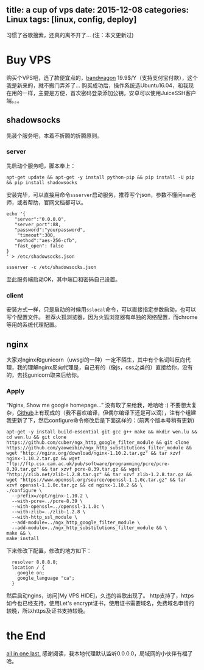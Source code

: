 title: a cup of vps
date: 2015-12-08
categories: Linux
tags: [linux, config, deploy]
---
习惯了谷歌搜索，还真的离不开了…  (注：本文更新过)

# Buy VPS
购买个VPS吧，选了款便宜点的，[bandwagon](https://bandwagonhost.com/) 19.9$/Y（支持支付宝付款），这个我是新来的，就不搬门弄斧了…
购买成功后，操作系统选Ubuntu16.04，和我现在用的一样，主要是方便，首次密码登录添加公钥，安卓可以使用JuiceSSH客户端。。。

## shadowsocks
先装个服务吧，本着不折腾的折腾原则。

### server
先启动个服务吧，脚本奉上：
```shell
apt-get update && apt-get -y install python-pip && pip install -U pip && pip install shadowsocks
```
安装完毕，可以直接用命令`ssserver`启动服务，推荐写个json，参数不懂问`man`老师，或者帮助，官网文档都可以。
```shell
echo '{
   "server":"0.0.0.0",
   "server_port":88,
   "password":"yourpassword",
    "timeout":300,
   "method":"aes-256-cfb",
   "fast_open": false
}
' > /etc/shadowsocks.json

ssserver -c /etc/shadowsocks.json
```
至此服务端启动OK，其中端口和密码自己设置。

### client
安装方式一样，只是启动的时候用`sslocal`命令，可以直接指定参数启动，也可以写个配置文件。
推荐火狐浏览器，因为火狐浏览器有单独的网络配置，而chrome等用的系统代理配置。

## nginx
大家对nginx和gunicorn（uwsgi的一种）一定不陌生，其中有个名词叫反向代理，我的理解nginx反向代理是，自己有的（像js，css之类的）直接给你，没有的，去找gunicorn取来后给你。

### Apply
“Nginx, Show me google homepage...” 没有取了来给我，哈哈哈 :) 
不要想太复杂，[Github](https://github.com/cuber/ngx_http_google_filter_module/blob/master/README.zh-CN.md)上有现成的（我不喜欢编译，但偶尔编译下还是可以滴），注有个组建我更新了下，然后configure命令修改后是下面这样的：(前两个版本号稍有更新)
```shell
apt-get -y install build-essential git gcc g++ make && mkdir wen.lu && cd wen.lu && git clone https://github.com/cuber/ngx_http_google_filter_module && git clone https://github.com/yaoweibin/ngx_http_substitutions_filter_module && wget "http://nginx.org/download/nginx-1.10.2.tar.gz" && tar xzvf nginx-1.10.2.tar.gz && wget "ftp://ftp.csx.cam.ac.uk/pub/software/programming/pcre/pcre-8.39.tar.gz" && tar xzvf pcre-8.39.tar.gz && wget "http://zlib.net/zlib-1.2.8.tar.gz" && tar xzvf zlib-1.2.8.tar.gz &&  wget "https://www.openssl.org/source/openssl-1.1.0c.tar.gz" && tar xzvf openssl-1.1.0c.tar.gz && cd nginx-1.10.2 && \
./configure \
  --prefix=/opt/nginx-1.10.2 \
  --with-pcre=../pcre-8.39 \
  --with-openssl=../openssl-1.1.0c \
  --with-zlib=../zlib-1.2.8 \
  --with-http_ssl_module \
  --add-module=../ngx_http_google_filter_module \
  --add-module=../ngx_http_substitutions_filter_module && \
make && \
make install
```
下来修改下配置，修改的地方如下：
```
  resolver 8.8.8.8;
  location / {
    google on;
    google_language "ca"; 
  }
```
然后启动ngins，访问[My VPS HIDE]，久违的谷歌出现了。
http支持了，https如今也已经支持，使用Let's encrypt证书，使用证书需要域名，免费域名申请的较晚，所以https及证书支持较晚。

# the End
[all in one last.](https://github.com/m4free/vps)  感谢阅读，我本地代理默认监听0.0.0.0，局域网的小伙伴有福了哈。
